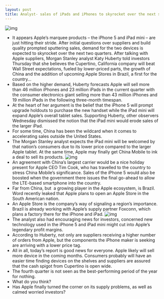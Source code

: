 ```yaml
---
layout: post
title: Analyst- sales of iPads and iPhones to skyrocket over the next six months
---
```

![img](http://media.idownloadblog.com/wp-content/uploads/2012/01/supply-chain.jpg)
* It appears Apple’s marquee products – the iPhone 5 and iPad mini – are just hitting their stride. After initial questions over suppliers and build quality prompted sputtering sales, demand for the two devices is expected to skyrocket over the next two quarters. After talking with Apple suppliers, Morgan Stanley analyst Katy Huberty told investors Thursday that she believes the Cupertino, California company will beat Wall Street expectations, fueled by lower-priced parts, the growth of China and the addition of upcoming Apple Stores in Brazil, a first for the country…
* Based on the higher demand, Huberty forecasts Apple will sell more than 46 million iPhones and 23 million iPads in the current quarter with the consumer electronics giant selling more than 43 million iPhones and 19 million iPads in the following three-month timespan.
* At the heart of her argument is the belief that the iPhone 5 will prompt upgrade holdouts to purchase the new handset while the iPad mini will expand Apple’s overall tablet sales. Supporting Huberty, other observers Wednesday dismissed the notion that the iPad mini would erode sales of the larger iPad.
* For some time, China has been the wildcard when it comes to accelerating sales outside the United States.
* The Morgan Stanley analyst expects the iPad mini will be welcomed by that nation’s consumers due to its lower price compared to the larger Apple tablet. At the same time, Apple may finally get China Mobile to ink a deal to sell its products.
![img](http://media.idownloadblog.com/wp-content/uploads/2012/05/Apple-event-20120307-iPad-3-unveiling-tablet-PC-sales.jpg)
* An agreement with China’s largest carrier would be a nice holiday present for Apple CEO Tim Cook, who has travelled to the country to stress China Mobile’s significance. Sales of the iPhone 5 would also be boosted when the government there issues the final go-ahead to allow the LTE-based smartphone into the country.
* Far from China, but  a growing player in the Apple ecosystem, is Brazil. Word recently leaked that Apple plans to open an Apple Store in the South American nation.
* An Apple Store is the company’s way of signaling a region’s importance. Brazil is already working with Apple’s supply partner Foxconn, which plans a factory there for the iPhone and iPad.
![img](http://media.idownloadblog.com/wp-content/uploads/2012/10/iPhone-5-at-Apple-Store.jpg)
* The analyst also had encouraging news for investors, concerned new technology used in the iPhone 5 and iPad mini might cut into Apple’s legendary profit margins.
* According to Huberty, not only are suppliers receiving a higher number of orders from Apple, but the components the iPhone maker is seeking are arriving with a lower price tag.
* All in all, today’s report is good news for everyone. Apple likely will sell more device in the coming months. Consumers probably will have an easier time finding devices on the shelves and suppliers are assured that the cash spigot from Cupertino is open wide.
* The fourth quarter is not seen as the best-performing period of the year for nothing.
* What do you think?
* Has Apple finally turned the corner on its supply problems, as well as calmed worried investors?

